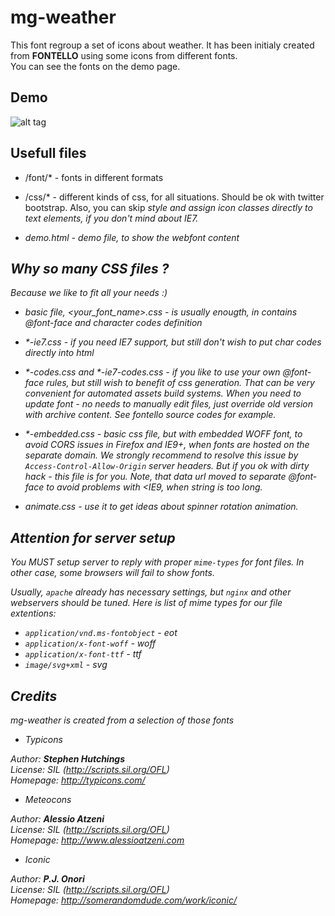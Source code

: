 mg-weather
==========

This font regroup a set of icons about weather. It has been initialy created from **FONTELLO** using some icons from different fonts.  
You can see the fonts on the demo page.

Demo
-----------------------
![alt tag](https://cloud.githubusercontent.com/assets/8104134/5067910/6b5b8454-6e48-11e4-952d-0a53dfe78d34.png)

Usefull files
-----------------------

- /font/* - fonts in different formats

- /css/*  - different kinds of css, for all situations. Should be ok with 
  twitter bootstrap. Also, you can skip <i> style and assign icon classes
  directly to text elements, if you don't mind about IE7.

- demo.html - demo file, to show the webfont content

Why so many CSS files ?
-----------------------

Because we like to fit all your needs :)

- basic file, <your_font_name>.css - is usually enougth, in contains @font-face
  and character codes definition

- *-ie7.css - if you need IE7 support, but still don't wish to put char codes
  directly into html

- *-codes.css and *-ie7-codes.css - if you like to use your own @font-face
  rules, but still wish to benefit of css generation. That can be very
  convenient for automated assets build systems. When you need to update font -
  no needs to manually edit files, just override old version with archive
  content. See fontello source codes for example.

- *-embedded.css - basic css file, but with embedded WOFF font, to avoid
  CORS issues in Firefox and IE9+, when fonts are hosted on the separate domain.
  We strongly recommend to resolve this issue by `Access-Control-Allow-Origin`
  server headers. But if you ok with dirty hack - this file is for you. Note,
  that data url moved to separate @font-face to avoid problems with <IE9, when
  string is too long.

- animate.css - use it to get ideas about spinner rotation animation.


Attention for server setup
--------------------------

You MUST setup server to reply with proper `mime-types` for font files. In other
case, some browsers will fail to show fonts.

Usually, `apache` already has necessary settings, but `nginx` and other
webservers should be tuned. Here is list of mime types for our file extentions:

- `application/vnd.ms-fontobject` - eot
- `application/x-font-woff` - woff
- `application/x-font-ttf` - ttf
- `image/svg+xml` - svg

Credits
--------------------
mg-weather is created from a selection of those fonts  

  * Typicons

   Author:    **Stephen Hutchings**  
   License:   SIL (http://scripts.sil.org/OFL)  
   Homepage:  http://typicons.com/  


  * Meteocons

   Author:    **Alessio Atzeni**  
   License:   SIL (http://scripts.sil.org/OFL)  
   Homepage:  http://www.alessioatzeni.com  


  * Iconic

   Author:    **P.J. Onori**  
   License:   SIL (http://scripts.sil.org/OFL)  
   Homepage:  http://somerandomdude.com/work/iconic/  
